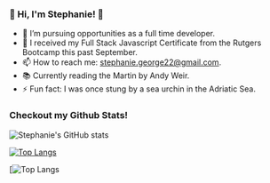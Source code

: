 ### 👋 Hi, I'm Stephanie! 👋

<!--
**stephgeorge22/stephgeorge22** is a ✨ _special_ ✨ repository because its `README.md` (this file) appears on your GitHub profile.

Here are some ideas to get you started:
-->

- 🔭 I’m pursuing opportunities as a full time developer.
- 🌱 I received my Full Stack Javascript Certificate from the Rutgers Bootcamp this past September.
- 📫 How to reach me: stephanie.george22@gmail.com.
- 📚 Currently reading the Martin by Andy Weir.
- ⚡ Fun fact: I was once stung by a sea urchin in the Adriatic Sea.

### Checkout my Github Stats! 

![Stephanie's GitHub stats](https://github-readme-stats.vercel.app/api?username=stephgeorge22&show_icons=true&theme=tokyonight)

[![Top Langs](https://github-readme-stats.vercel.app/api/top-langs/?username=stephgeorge22)](https://github.com/stephgeorge22/github-readme-stats)

[![Top Langs](https://github-readme-stats.vercel.app/api/top-langs/?username=stephgeorge22&show_icons=true&theme=tokyonight)
